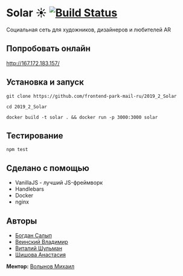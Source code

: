 # Solar ☀️ [![Build Status](https://travis-ci.org/frontend-park-mail-ru/2019_2_Solar.svg?branch=dev)](https://travis-ci.org/frontend-park-mail-ru/2019_2_Solar)

Социальная сеть для художников, дизайнеров и любителей AR

## Попробовать онлайн

http://167.172.183.157/

## Установка и запуск

```
git clone https://github.com/frontend-park-mail-ru/2019_2_Solar

cd 2019_2_Solar

docker build -t solar . && docker run -p 3000:3000 solar
```

## Тестирование

```
npm test
```

## Сделано с помощью

* VanillaJS - лучший JS-фреймворк
* Handlebars
* Docker
* nginx

## Авторы

* [Богдан Салып](https://github.com/bogdansalyp)
* [Веинский Владимир](https://github.com/BarniBl)
* [Виталий Шульман](https://github.com/ValeryBMSTU)
* [Шишова Анастасия](https://github.com/NellinLin)

**Ментор:** [Волынов Михаил](https://github.com/StealthTech)